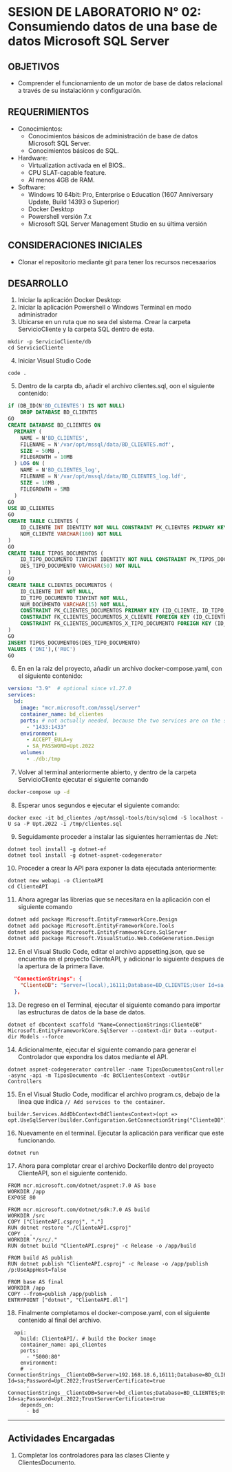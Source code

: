 # SESION DE LABORATORIO N° 02: Consumiendo datos de una base de datos Microsoft SQL Server

## OBJETIVOS
  * Comprender el funcionamiento de un motor de base de datos relacional a través de su instalaciónn y configuración.

## REQUERIMIENTOS
  * Conocimientos: 
    - Conocimientos básicos de administración de base de datos Microsoft SQL Server.
    - Conocimientos básicos de SQL.
  * Hardware:
    - Virtualization activada en el BIOS..
    - CPU SLAT-capable feature.
    - Al menos 4GB de RAM.
  * Software:
    - Windows 10 64bit: Pro, Enterprise o Education (1607 Anniversary Update, Build 14393 o Superior)
    - Docker Desktop 
    - Powershell versión 7.x
    - Microsoft SQL Server Management Studio en su última versión

## CONSIDERACIONES INICIALES
  * Clonar el repositorio mediante git para tener los recursos necesaarios

## DESARROLLO
1. Iniciar la aplicación Docker Desktop:
2. Iniciar la aplicación Powershell o Windows Terminal en modo administrador 
3. Ubicarse en un ruta que no sea del sistema. Crear la carpeta ServicioCliente y la carpeta SQL dentro de esta.
```
mkdir -p ServicioCliente/db
cd ServicioCliente
```
4. Iniciar Visual Studio Code
```
code .
```
5. Dentro de la carpta db, añadir el archivo clientes.sql, oon el siguiente contenido:
```SQL
if (DB_ID(N'BD_CLIENTES') IS NOT NULL)
    DROP DATABASE BD_CLIENTES
GO
CREATE DATABASE BD_CLIENTES ON
  PRIMARY (
    NAME = N'BD_CLIENTES',
    FILENAME = N'/var/opt/mssql/data/BD_CLIENTES.mdf',
    SIZE = 50MB ,
    FILEGROWTH = 10MB
  ) LOG ON (
    NAME = N'BD_CLIENTES_log',
    FILENAME = N'/var/opt/mssql/data/BD_CLIENTES_log.ldf',
    SIZE = 10MB ,
    FILEGROWTH = 5MB
  )
GO
USE BD_CLIENTES
GO
CREATE TABLE CLIENTES (
    ID_CLIENTE INT IDENTITY NOT NULL CONSTRAINT PK_CLIENTES PRIMARY KEY,
    NOM_CLIENTE VARCHAR(100) NOT NULL
)
GO
CREATE TABLE TIPOS_DOCUMENTOS (
    ID_TIPO_DOCUMENTO TINYINT IDENTITY NOT NULL CONSTRAINT PK_TIPOS_DOCUMENTOS PRIMARY KEY,
    DES_TIPO_DOCUMENTO VARCHAR(50) NOT NULL
)
GO
CREATE TABLE CLIENTES_DOCUMENTOS (
    ID_CLIENTE INT NOT NULL,
    ID_TIPO_DOCUMENTO TINYINT NOT NULL,
    NUM_DOCUMENTO VARCHAR(15) NOT NULL,
    CONSTRAINT PK_CLIENTES_DOCUMENTOS PRIMARY KEY (ID_CLIENTE, ID_TIPO_DOCUMENTO),
    CONSTRAINT FK_CLIENTES_DOCUMENTOS_X_CLIENTE FOREIGN KEY (ID_CLIENTE) REFERENCES CLIENTES(ID_CLIENTE),
    CONSTRAINT FK_CLIENTES_DOCUMENTOS_X_TIPO_DOCUMENTO FOREIGN KEY (ID_TIPO_DOCUMENTO) REFERENCES TIPOS_DOCUMENTOS(ID_TIPO_DOCUMENTO)
)
GO
INSERT TIPOS_DOCUMENTOS(DES_TIPO_DOCUMENTO)
VALUES ('DNI'),('RUC')
GO
```
6. En en la raiz del proyecto, añadir un archivo docker-compose.yaml, con el siguiente contenido:
```YAML
version: "3.9"  # optional since v1.27.0
services:
  bd:
    image: "mcr.microsoft.com/mssql/server"
    container_name: bd_clientes
    ports: # not actually needed, because the two services are on the same network.
      - "1433:1433" 
    environment:
      - ACCEPT_EULA=y
      - SA_PASSWORD=Upt.2022
    volumes:
      - ./db:/tmp
```
7. Volver al terminal anteriormente abierto, y dentro de la carpeta ServicioCliente ejecutar el siguiente comando
```Bash
docker-compose up -d
```
8. Esperar unos segundos e ejecutar el siguiente comando:
```
docker exec -it bd_clientes /opt/mssql-tools/bin/sqlcmd -S localhost -U sa -P Upt.2022 -i /tmp/clientes.sql
```
9. Seguidamente proceder a instalar las siguientes herramientas de .Net:
```
dotnet tool install -g dotnet-ef
dotnet tool install -g dotnet-aspnet-codegenerator
```
10. Proceder a crear la API para exponer la data ejecutada anteriormente:
```
dotnet new webapi -o ClienteAPI
cd ClienteAPI
```
11. Ahora agregar las librerias que se necesitara en la aplicación con el siguiente comando
```Bash
dotnet add package Microsoft.EntityFrameworkCore.Design
dotnet add package Microsoft.EntityFrameworkCore.Tools
dotnet add package Microsoft.EntityFrameworkCore.SqlServer
dotnet add package Microsoft.VisualStudio.Web.CodeGeneration.Design
```
12. En el Visual Studio Code, editar el archivo appsetting.json, que se encuentra en el proyecto ClienteAPI, y adicionar lo siguiente despues de la apertura de la primera llave.
```JSON
  "ConnectionStrings": {
    "ClienteDB": "Server=(local),16111;Database=BD_CLIENTES;User Id=sa;Password=Upt.2022;TrustServerCertificate=true"
  },
```
13. De regreso en el Terminal, ejecutar el siguiente comando para importar las estructuras de datos de la base de datos.
```
dotnet ef dbcontext scaffold "Name=ConnectionStrings:ClienteDB" Microsoft.EntityFrameworkCore.SqlServer --context-dir Data --output-dir Models --force
```
14. Adicionalmente, ejecutar el siguiente comando para generar el Controlador que expondra los datos mediante el API.
```
dotnet aspnet-codegenerator controller -name TiposDocumentosController -async -api -m TiposDocumento -dc BdClientesContext -outDir Controllers
```
15. En el Visual Studio Code, modificar el archivo program.cs, debajo de la linea que indica `// Add services to the container`.
```
builder.Services.AddDbContext<BdClientesContext>(opt => opt.UseSqlServer(builder.Configuration.GetConnectionString("ClienteDB")));
```
16. Nuevamente en el terminal. Ejecutar la aplicación para verificar que este funcionando.
```
dotnet run
```
17. Ahora para completar crear el archivo Dockerfile dentro del proyecto ClienteAPI, son el siguiente contenido. 
```
FROM mcr.microsoft.com/dotnet/aspnet:7.0 AS base
WORKDIR /app
EXPOSE 80

FROM mcr.microsoft.com/dotnet/sdk:7.0 AS build
WORKDIR /src
COPY ["ClienteAPI.csproj", "."]
RUN dotnet restore "./ClienteAPI.csproj"
COPY . .
WORKDIR "/src/."
RUN dotnet build "ClienteAPI.csproj" -c Release -o /app/build

FROM build AS publish
RUN dotnet publish "ClienteAPI.csproj" -c Release -o /app/publish /p:UseAppHost=false

FROM base AS final
WORKDIR /app
COPY --from=publish /app/publish .
ENTRYPOINT ["dotnet", "ClienteAPI.dll"]
```
18. Finalmente completamos el docker-compose.yaml, con el siguiente contenido al final del archivo. 
```
  api:
    build: ClienteAPI/. # build the Docker image 
    container_name: api_clientes
    ports:
      - "5000:80"
    environment:
    #  - ConnectionStrings__ClienteDB=Server=192.168.18.6,16111;Database=BD_CLIENTES;User Id=sa;Password=Upt.2022;TrustServerCertificate=true
      - ConnectionStrings__ClienteDB=Server=bd_clientes;Database=BD_CLIENTES;User Id=sa;Password=Upt.2022;TrustServerCertificate=true
    depends_on:
      - bd
```

---
## Actividades Encargadas
1. Completar los controladores para las clases Cliente y ClientesDocumento.
